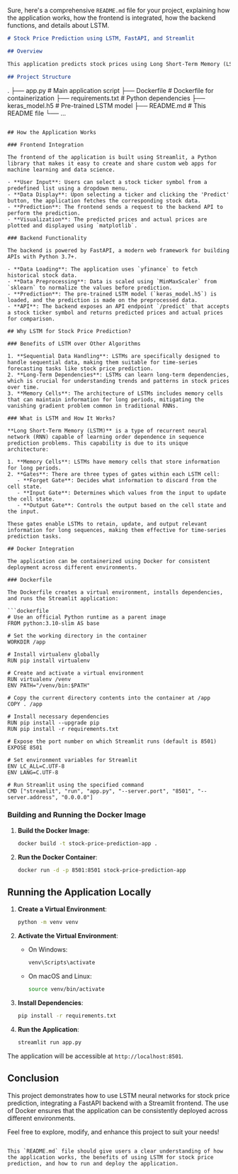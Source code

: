 Sure, here's a comprehensive `README.md` file for your project, explaining how the application works, how the frontend is integrated, how the backend functions, and details about LSTM.

```markdown
# Stock Price Prediction using LSTM, FastAPI, and Streamlit

## Overview

This application predicts stock prices using Long Short-Term Memory (LSTM) neural networks. It consists of a backend built with FastAPI and a frontend created using Streamlit. The application fetches historical stock data, processes it, and predicts future prices.

## Project Structure

```
.
├── app.py                   # Main application script
├── Dockerfile               # Dockerfile for containerization
├── requirements.txt         # Python dependencies
├── keras_model.h5           # Pre-trained LSTM model
├── README.md                # This README file
└── ...
```

## How the Application Works

### Frontend Integration

The frontend of the application is built using Streamlit, a Python library that makes it easy to create and share custom web apps for machine learning and data science. 

- **User Input**: Users can select a stock ticker symbol from a predefined list using a dropdown menu.
- **Data Display**: Upon selecting a ticker and clicking the 'Predict' button, the application fetches the corresponding stock data.
- **Prediction**: The frontend sends a request to the backend API to perform the prediction. 
- **Visualization**: The predicted prices and actual prices are plotted and displayed using `matplotlib`.

### Backend Functionality

The backend is powered by FastAPI, a modern web framework for building APIs with Python 3.7+.

- **Data Loading**: The application uses `yfinance` to fetch historical stock data.
- **Data Preprocessing**: Data is scaled using `MinMaxScaler` from `sklearn` to normalize the values before prediction.
- **Prediction**: The pre-trained LSTM model (`keras_model.h5`) is loaded, and the prediction is made on the preprocessed data.
- **API**: The backend exposes an API endpoint `/predict` that accepts a stock ticker symbol and returns predicted prices and actual prices for comparison.

## Why LSTM for Stock Price Prediction?

### Benefits of LSTM over Other Algorithms

1. **Sequential Data Handling**: LSTMs are specifically designed to handle sequential data, making them suitable for time-series forecasting tasks like stock price prediction.
2. **Long-Term Dependencies**: LSTMs can learn long-term dependencies, which is crucial for understanding trends and patterns in stock prices over time.
3. **Memory Cells**: The architecture of LSTMs includes memory cells that can maintain information for long periods, mitigating the vanishing gradient problem common in traditional RNNs.

### What is LSTM and How It Works?

**Long Short-Term Memory (LSTM)** is a type of recurrent neural network (RNN) capable of learning order dependence in sequence prediction problems. This capability is due to its unique architecture:

1. **Memory Cells**: LSTMs have memory cells that store information for long periods.
2. **Gates**: There are three types of gates within each LSTM cell:
   - **Forget Gate**: Decides what information to discard from the cell state.
   - **Input Gate**: Determines which values from the input to update the cell state.
   - **Output Gate**: Controls the output based on the cell state and the input.

These gates enable LSTMs to retain, update, and output relevant information for long sequences, making them effective for time-series prediction tasks.

## Docker Integration

The application can be containerized using Docker for consistent deployment across different environments.

### Dockerfile

The Dockerfile creates a virtual environment, installs dependencies, and runs the Streamlit application:

```dockerfile
# Use an official Python runtime as a parent image
FROM python:3.10-slim AS base

# Set the working directory in the container
WORKDIR /app

# Install virtualenv globally
RUN pip install virtualenv

# Create and activate a virtual environment
RUN virtualenv /venv
ENV PATH="/venv/bin:$PATH"

# Copy the current directory contents into the container at /app
COPY . /app

# Install necessary dependencies
RUN pip install --upgrade pip
RUN pip install -r requirements.txt

# Expose the port number on which Streamlit runs (default is 8501)
EXPOSE 8501

# Set environment variables for Streamlit
ENV LC_ALL=C.UTF-8
ENV LANG=C.UTF-8

# Run Streamlit using the specified command
CMD ["streamlit", "run", "app.py", "--server.port", "8501", "--server.address", "0.0.0.0"]
```

### Building and Running the Docker Image

1. **Build the Docker Image**:
    ```sh
    docker build -t stock-price-prediction-app .
    ```

2. **Run the Docker Container**:
    ```sh
    docker run -d -p 8501:8501 stock-price-prediction-app
    ```

## Running the Application Locally

1. **Create a Virtual Environment**:
    ```sh
    python -m venv venv
    ```

2. **Activate the Virtual Environment**:
    - On Windows:
      ```sh
      venv\Scripts\activate
      ```
    - On macOS and Linux:
      ```sh
      source venv/bin/activate
      ```

3. **Install Dependencies**:
    ```sh
    pip install -r requirements.txt
    ```

4. **Run the Application**:
    ```sh
    streamlit run app.py
    ```

The application will be accessible at `http://localhost:8501`.

## Conclusion

This project demonstrates how to use LSTM neural networks for stock price prediction, integrating a FastAPI backend with a Streamlit frontend. The use of Docker ensures that the application can be consistently deployed across different environments.

Feel free to explore, modify, and enhance this project to suit your needs!
```

This `README.md` file should give users a clear understanding of how the application works, the benefits of using LSTM for stock price prediction, and how to run and deploy the application.